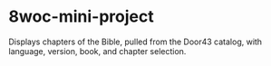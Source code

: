 # 8woc-mini-project
Displays chapters of the Bible, pulled from the Door43 catalog, with language, version, book, and chapter selection.
